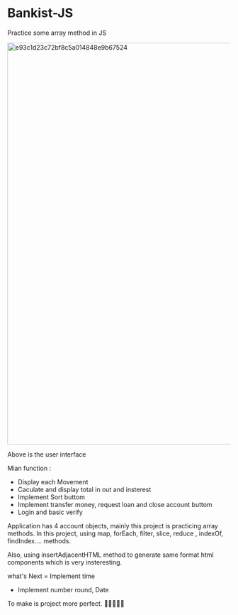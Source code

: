 # Bankist-JS
Practice some array method in JS 

<img width="905" alt="e93c1d23c72bf8c5a014848e9b67524" src="https://user-images.githubusercontent.com/65649144/126250878-56a9e88c-45b3-4687-880f-20c389faa067.png">

Above is the user interface 

Mian function :
- Display each Movement
- Caculate and display total in out and insterest 
- Implement Sort buttom
- Implement transfer money, request loan and close account buttom 
- Login and basic verify  

Application has 4 account objects, mainly this project is practicing array methods. In this project, using map, forEach, filter, slice, reduce , indexOf, findIndex.... methods.

Also, using insertAdjacentHTML method to generate same format html components which is very insteresting.

what's Next 
= Implement time 
- Implement number round, Date

To make is project more perfect. 🤞🤞🤞🤞🤞

